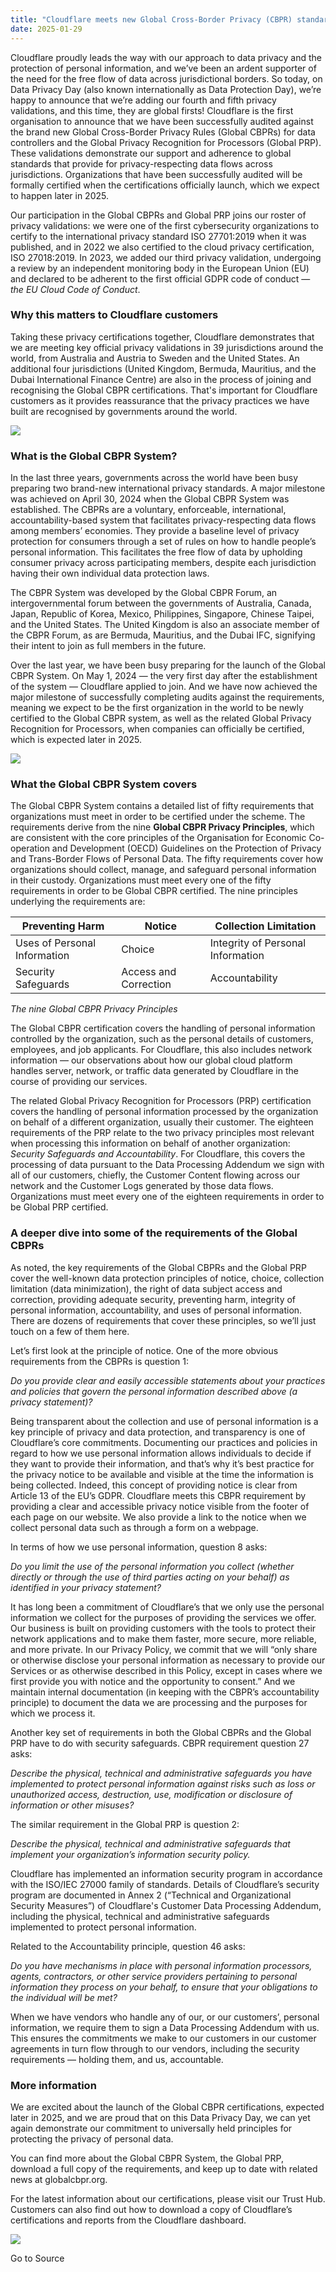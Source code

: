 ```yaml
---
title: "Cloudflare meets new Global Cross-Border Privacy (CBPR) standards"
date: 2025-01-29
---
```


Cloudflare proudly leads the way with our approach to data privacy and the protection of personal information, and we’ve been an ardent supporter of the need for the free flow of data across jurisdictional borders. So today, on Data Privacy Day (also known internationally as Data Protection Day), we’re happy to announce that we’re adding our fourth and fifth privacy validations, and this time, they are global firsts! Cloudflare is the first organisation to announce that we have been successfully audited against the brand new Global Cross-Border Privacy Rules (Global CBPRs) for data controllers and the Global Privacy Recognition for Processors (Global PRP). These validations demonstrate our support and adherence to global standards that provide for privacy-respecting data flows across jurisdictions. Organizations that have been successfully audited will be formally certified when the certifications officially launch, which we expect to happen later in 2025. 

Our participation in the Global CBPRs and Global PRP joins our roster of privacy validations: we were one of the first cybersecurity organizations to certify to the international privacy standard ISO 27701:2019 when it was published, and in 2022 we also certified to the cloud privacy certification, ISO 27018:2019. In 2023, we added our third privacy validation, undergoing a review by an independent monitoring body in the European Union (EU) and declared to be adherent to the first official GDPR code of conduct — _the_ _EU Cloud Code of Conduct_.

### Why this matters to Cloudflare customers

Taking these privacy certifications together, Cloudflare demonstrates that we are meeting key official privacy validations in 39 jurisdictions around the world, from Australia and Austria to Sweden and the United States. An additional four jurisdictions (United Kingdom, Bermuda, Mauritius, and the Dubai International Finance Centre) are also in the process of joining and recognising the Global CBPR certifications. That's important for Cloudflare customers as it provides reassurance that the privacy practices we have built are recognised by governments around the world.

![](https://cf-assets.www.cloudflare.com/zkvhlag99gkb/2RFlkr3Wht9Gu34lv2xxN9/8f3c8e5dc23963614d275dab085cd8ce/unnamed.png)

### What is the Global CBPR System?

In the last three years, governments across the world have been busy preparing two brand-new international privacy standards. A major milestone was achieved on April 30, 2024 when the Global CBPR System was established. The CBPRs are a voluntary, enforceable, international, accountability-based system that facilitates privacy-respecting data flows among members’ economies. They provide a baseline level of privacy protection for consumers through a set of rules on how to handle people’s personal information. This facilitates the free flow of data by upholding consumer privacy across participating members, despite each jurisdiction having their own individual data protection laws.

The CBPR System was developed by the Global CBPR Forum, an intergovernmental forum between the governments of Australia, Canada, Japan, Republic of Korea, Mexico, Philippines, Singapore, Chinese Taipei, and the United States. The United Kingdom is also an associate member of the CBPR Forum, as are Bermuda, Mauritius, and the Dubai IFC, signifying their intent to join as full members in the future.

Over the last year, we have been busy preparing for the launch of the Global CBPR System. On May 1, 2024 — the very first day after the establishment of the system — Cloudflare applied to join. And we have now achieved the major milestone of successfully completing audits against the requirements, meaning we expect to be the first organization in the world to be newly certified to the Global CBPR system, as well as the related Global Privacy Recognition for Processors, when companies can officially be certified, which is expected later in 2025.

![](https://cf-assets.www.cloudflare.com/zkvhlag99gkb/5F7HXXU071UJtx68KHGn41/0228087d6420c26802d77c13fafe935c/image1.png)

### What the Global CBPR System covers

The Global CBPR System contains a detailed list of fifty requirements that organizations must meet in order to be certified under the scheme. The requirements derive from the nine **Global CBPR Privacy Principles**, which are consistent with the core principles of the Organisation for Economic Co-operation and Development (OECD) Guidelines on the Protection of Privacy and Trans-Border Flows of Personal Data. The fifty requirements cover how organizations should collect, manage, and safeguard personal information in their custody. Organizations must meet every one of the fifty requirements in order to be Global CBPR certified. The nine principles underlying the requirements are:

|   Preventing Harm   |   Notice   |   Collection Limitation   |
| --- | --- | --- |
|   Uses of Personal Information   |   Choice   |   Integrity of Personal Information   |
|   Security Safeguards   |   Access and Correction   |   Accountability   |

_The nine Global CBPR Privacy Principles_

The Global CBPR certification covers the handling of personal information controlled by the organization, such as the personal details of customers, employees, and job applicants. For Cloudflare, this also includes network information — our observations about how our global cloud platform handles server, network, or traffic data generated by Cloudflare in the course of providing our services.

The related Global Privacy Recognition for Processors (PRP) certification covers the handling of personal information processed by the organization on behalf of a different organization, usually their customer. The eighteen requirements of the PRP relate to the two privacy principles most relevant when processing this information on behalf of another organization: _Security Safeguards and Accountability_. For Cloudflare, this covers the processing of data pursuant to the Data Processing Addendum we sign with all of our customers, chiefly, the Customer Content flowing across our network and the Customer Logs generated by those data flows. Organizations must meet every one of the eighteen requirements in order to be Global PRP certified.

### A deeper dive into some of the requirements of the Global CBPRs

As noted, the key requirements of the Global CBPRs and the Global PRP cover the well-known data protection principles of notice, choice, collection limitation (data minimization), the right of data subject access and correction, providing adequate security, preventing harm, integrity of personal information, accountability, and uses of personal information. There are dozens of requirements that cover these principles, so we’ll just touch on a few of them here.

Let’s first look at the principle of notice. One of the more obvious requirements from the CBPRs is question 1:

_Do you provide clear and easily accessible statements about your practices and policies that govern the personal information described above (a privacy statement)?_

Being transparent about the collection and use of personal information is a key principle of privacy and data protection, and transparency is one of Cloudflare’s core commitments. Documenting our practices and policies in regard to how we use personal information allows individuals to decide if they want to provide their information, and that’s why it’s best practice for the privacy notice to be available and visible at the time the information is being collected. Indeed, this concept of providing notice is clear from Article 13 of the EU’s GDPR. Cloudflare meets this CBPR requirement by providing a clear and accessible privacy notice visible from the footer of each page on our website. We also provide a link to the notice when we collect personal data such as through a form on a webpage.

In terms of how we use personal information, question 8 asks:

_Do you limit the use of the personal information you collect (whether directly or through the use of third parties acting on your behalf) as identified in your privacy statement?_

It has long been a commitment of Cloudflare’s that we only use the personal information we collect for the purposes of providing the services we offer. Our business is built on providing customers with the tools to protect their network applications and to make them faster, more secure, more reliable, and more private. In our Privacy Policy, we commit that we will “only share or otherwise disclose your personal information as necessary to provide our Services or as otherwise described in this Policy, except in cases where we first provide you with notice and the opportunity to consent.” And we maintain internal documentation (in keeping with the CBPR’s accountability principle) to document the data we are processing and the purposes for which we process it.

Another key set of requirements in both the Global CBPRs and the Global PRP have to do with security safeguards. CBPR requirement question 27 asks:

_Describe the physical, technical and administrative safeguards you have implemented to protect personal information against risks such as loss or unauthorized access, destruction, use, modification or disclosure of information or other misuses?_

The similar requirement in the Global PRP is question 2: 

_Describe the physical, technical and administrative safeguards that implement your organization’s information security policy._

Cloudflare has implemented an information security program in accordance with the ISO/IEC 27000 family of standards. Details of Cloudflare’s security program are documented in Annex 2 (“Technical and Organizational Security Measures”) of Cloudflare's Customer Data Processing Addendum, including the physical, technical and administrative safeguards implemented to protect personal information.

Related to the Accountability principle, question 46 asks:

_Do you have mechanisms in place with personal information processors, agents, contractors, or other service providers pertaining to personal information they process on your behalf, to ensure that your obligations to the individual will be met?_ 

When we have vendors who handle any of our, or our customers’, personal information, we require them to sign a Data Processing Addendum with us. This ensures the commitments we make to our customers in our customer agreements in turn flow through to our vendors, including the security requirements — holding them, and us, accountable.

### More information

We are excited about the launch of the Global CBPR certifications, expected later in 2025, and we are proud that on this Data Privacy Day, we can yet again demonstrate our commitment to universally held principles for protecting the privacy of personal data.

You can find more about the Global CBPR System, the Global PRP, download a full copy of the requirements, and keep up to date with related news at globalcbpr.org.

For the latest information about our certifications, please visit our Trust Hub. Customers can also find out how to download a copy of Cloudflare’s certifications and reports from the Cloudflare dashboard.

![](https://cf-assets.www.cloudflare.com/zkvhlag99gkb/36LV7CkbF5b5IuXN4ZVXZC/77775c3e2791418d87c36d46e755fbbc/image2.png)

Go to Source
